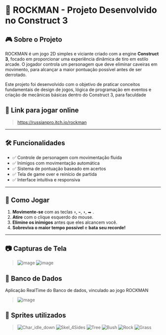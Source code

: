 # 🍏 ROCKMAN - Projeto Desenvolvido no Construct 3


## 🎮 Sobre o Projeto

ROCKMAN é um jogo 2D simples e viciante criado com a engine **Construct 3**, focado em proporcionar uma experiência dinâmica de tiro em estilo arcade. O jogador controla um personagem que deve eliminar caveiras em movimento, para alcançar a maior pontuação possível antes de ser derrotado.

Este projeto foi desenvolvido com o objetivo de praticar conceitos fundamentais de design de jogos, lógica de programação em eventos e criação de mecânicas básicas dentro do Construct 3, para faculdade

## 🔗 Link para jogar online 

> https://russianpro.itch.io/rockman
---

## 🛠️ Funcionalidades

- ✅ Controle de personagem com movimentação fluida
- ✅ Inimigos com movimentação automática
- ✅ Sistema de pontuação baseado em acertos
- ✅ Tela de game over e reinício de partida
- ✅ Interface intuitiva e responsiva

---

## 🚀 Como Jogar

1. **Movimente-se** com as teclas `⬆`, `⬅`, `⬇`, `⮕` .
2. **Atire** com o clique esquerdo do mouse.
3. **Elimine os inimigos** antes que eles alcancem você.
4. **Sobreviva o maior tempo possível** e **bata seu recorde!**

---

## 📷 Capturas de Tela

> ![image](https://github.com/user-attachments/assets/063f3b9f-9fdf-4148-935f-16ff3592aaf2)
> ![image](https://github.com/user-attachments/assets/0a34efe9-3dee-483c-87f2-737891a41a08)



## 🏦 Banco de Dados

Aplicação RealTime do Banco de dados, vinculado ao jogo ROCKMAN
> ![image](https://github.com/user-attachments/assets/733b0eb6-80e6-4ec5-b168-0cea42a8da27)

## 👾 Sprites utilizados

>![Char_idle_down](https://github.com/user-attachments/assets/760b02a7-ed52-4c9d-a76a-2f9c781abd8c)
>![Skel_4Sides](https://github.com/user-attachments/assets/bb14e13d-057e-4d68-b870-560af785b528)
>![Tree](https://github.com/user-attachments/assets/315b2cc6-fe2d-42a0-a04b-db638eb7175e)
>![Bush](https://github.com/user-attachments/assets/7207d8e3-499c-458d-98a4-4d91775f173d)
>![Rock](https://github.com/user-attachments/assets/4f4bd98f-13dd-4aea-b739-7dde73c4dbcc)
>![Grass](https://github.com/user-attachments/assets/69479c14-c1c7-4b8d-bbdd-5f5ccba9e55f)











